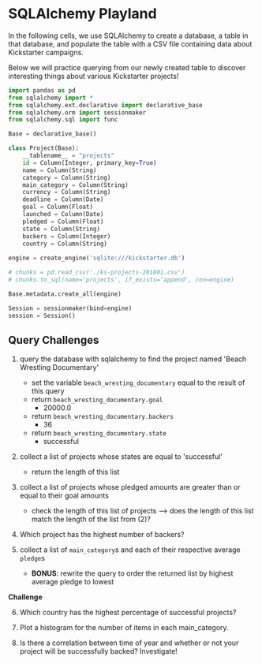 
# SQLAlchemy Playland

In the following cells, we use SQLAlchemy to create a database, a table in that database, and populate the table with a CSV file containing data about Kickstarter campaigns.  

Below we will practice querying from our newly created table to discover interesting things about various Kickstarter projects!


```python
import pandas as pd
from sqlalchemy import *
from sqlalchemy.ext.declarative import declarative_base
from sqlalchemy.orm import sessionmaker
from sqlalchemy.sql import func
```


```python
Base = declarative_base()
```


```python
class Project(Base):
    __tablename__ = "projects"
    id = Column(Integer, primary_key=True)
    name = Column(String)
    category = Column(String)
    main_category = Column(String)
    currency = Column(String)
    deadline = Column(Date)
    goal = Column(Float)
    launched = Column(Date)
    pledged = Column(Float)
    state = Column(String)
    backers = Column(Integer)
    country = Column(String)
    
engine = create_engine('sqlite:///kickstarter.db')
```


```python
# chunks = pd.read_csv('./ks-projects-201801.csv')
# chunks.to_sql(name='projects', if_exists='append', con=engine)

Base.metadata.create_all(engine)
```


```python
Session = sessionmaker(bind=engine)
session = Session()
```

## Query Challenges

1. query the database with sqlalchemy to find the project named 'Beach Wrestling Documentary'
    - set the variable `beach_wresting_documentary` equal to the result of this query
    - return `beach_wresting_documentary.goal`
        * 20000.0
    - return `beach_wresting_documentary.backers`
        * 36
    - return `beach_wresting_documentary.state`
        * successful
2. collect a list of projects whose states are equal to 'successful'
    - return the length of this list
3. collect a list of projects whose pledged amounts are greater than or equal to their goal amounts
    - check the length of this list of projects --> does the length of this list match the length of the list from (2)?

4. Which project has the highest number of backers?
  
5. collect a list of `main_category`s and each of their respective average `pledge`s
    - **BONUS**: rewrite the query to order the returned list by highest average pledge to lowest

**Challenge**

6. Which country has the highest percentage of successful projects?


7. Plot a histogram for the number of items in each main_category.


8. Is there a correlation between time of year and whether or not your project will be successfully backed? Investigate!
